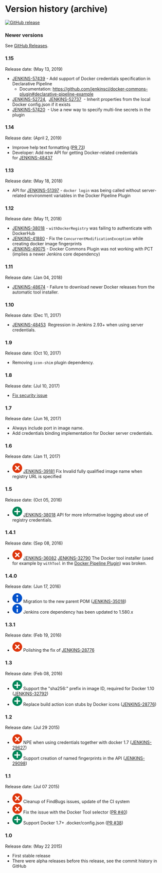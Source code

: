 # Version history (archive)

[![GitHub release](https://img.shields.io/github/release/jenkinsci/docker-commons-plugin.svg?label=changelog)](https://github.com/jenkinsci/docker-commons-plugin/releases/latest)

### Newer versions

See [GitHub Releases](https://github.com/jenkinsci/docker-commons-plugin/releases/latest).

### 1.15

Release date: (May 13, 2019)

-   [JENKINS-57439](https://issues.jenkins-ci.org/browse/JENKINS-57439) - 
    Add support of Docker credentials specification in Declarative Pipeline
    - Documentation: <https://github.com/jenkinsci/docker-commons-plugin#declarative-pipeline-example>
-   [JENKINS-52724](https://issues.jenkins-ci.org/browse/JENKINS-52724),  
    [JENKINS-52737](https://issues.jenkins-ci.org/browse/JENKINS-52737)
      - Inherit properties from the
    local Docker config.json if it exists
-   [JENKINS-57420](https://issues.jenkins-ci.org/browse/JENKINS-57420)
      - Use a new way to specify multi-line secrets in the plugin

### 1.14

Release date: (April 2, 2019)

-   Improve help text formatting ([PR 73](https://github.com/jenkinsci/docker-commons-plugin/pull/73))
-   Developer: Add new API for getting Docker-related credentials for [JENKINS-48437](https://issues.jenkins-ci.org/browse/JENKINS-48437)
    

### 1.13

Release date: (May 18, 2018)

-   API for [JENKINS-51397](https://issues.jenkins-ci.org/browse/JENKINS-51397) -
 `docker login` was being called without server-related environment variables in the Docker Pipeline Plugin
    

### 1.12

Release date: (May 11, 2018)

-   [JENKINS-38018](https://issues.jenkins-ci.org/browse/JENKINS-38018) - `withDockerRegistry` was failing to authenticate with DockerHub
-   [JENKINS-41880](https://issues.jenkins-ci.org/browse/JENKINS-41880) - Fix the `ConcurrentModificationException` while creating docker image fingerprints
-   [JENKINS-49075](https://issues.jenkins-ci.org/browse/JENKINS-49075) -
    Docker Commons Plugin was not working with PCT
    (implies a newer Jenkins core dependency)

### 1.11

Release date: (Jan 04, 2018)

-   [JENKINS-48674](https://issues.jenkins-ci.org/browse/JENKINS-48674) -
    Failure to download newer Docker releases from the automatic tool installer.

### 1.10

Release date: (Dec 11, 2017)

-   [JENKINS-48453](https://issues.jenkins-ci.org/browse/JENKINS-48453)
      Regression in Jenkins 2.93+ when using server credentials.

### 1.9

Release date: (Oct 10, 2017)

-   Removing `icon-shim` plugin dependency.

### 1.8

Release date: (Jul 10, 2017)

-   [Fix security issue](https://jenkins.io/security/advisory/2017-07-10/)

### 1.7

Release date: (Jun 16, 2017)

-   Always include port in image name.
-   Add credentials binding implementation for Docker server credentials.

### 1.6

Release date: (Jan 11, 2017)

-   ![(error)](docs/images/error.svg)
    [JENKINS-39181](https://issues.jenkins-ci.org/browse/JENKINS-39181)
    Fix Invalid fully qualified image name when registry URL is specified

### 1.5

Release date: (Oct 05, 2016)

-   ![(plus)](docs/images/add.svg)
    [JENKINS-38018](https://issues.jenkins-ci.org/browse/JENKINS-38018)
    API for more informative logging about use of registry credentials.

### 1.4.1

Release date: (Sep 08, 2016)

-   ![(error)](docs/images/error.svg)
    [JENKINS-36082](https://issues.jenkins-ci.org/browse/JENKINS-36082)
    [JENKINS-32790](https://issues.jenkins-ci.org/browse/JENKINS-32790)
    The Docker tool installer (used for example by `withTool` in the
    [Docker Pipeline Plugin](https://wiki.jenkins.io/display/JENKINS/Docker+Pipeline+Plugin))
    was broken.

### 1.4.0

Release date: (Jun 17, 2016)

-   ![(info)](docs/images/information.svg) Migration to the new parent POM
    ([JENKINS-35018](https://issues.jenkins-ci.org/browse/JENKINS-35018))
-   ![(info)](docs/images/information.svg) Jenkins core dependency has been updated to 1.580.x

### 1.3.1

Release date: (Feb 19, 2016)

-   ![(error)](docs/images/error.svg) Polishing the fix of
    [JENKINS-28776](https://issues.jenkins-ci.org/browse/JENKINS-28776)

### 1.3

Release date: (Feb 08, 2016)

-   ![(plus)](docs/images/add.svg) Support the "sha256:" prefix in image ID, required
    for Docker 1.10
    ([JENKINS-32792](https://issues.jenkins-ci.org/browse/JENKINS-32792))
-   ![(plus)](docs/images/add.svg) Replace build action icon stubs by Docker icons
    ([JENKINS-28776](https://issues.jenkins-ci.org/browse/JENKINS-28776))

### 1.2

Release date: (Jul 29 2015)

-   ![(error)](docs/images/error.svg) NPE when using credentials together with docker 1.7
    ([JENKINS-29627](https://issues.jenkins-ci.org/browse/JENKINS-29627))
-   ![(plus)](docs/images/add.svg) Support creation of named fingerprints in the API
    ([JENKINS-29098](https://issues.jenkins-ci.org/browse/JENKINS-29098))

### 1.1

Release date: (Jul 07 2015)

-   ![(error)](docs/images/error.svg) Cleanup of FindBugs issues, update of the CI system
-   ![(error)](docs/images/error.svg) Fix the issue with the Docker Tool selector ([PR
    \#40](https://github.com/jenkinsci/docker-commons-plugin/pull/40))
-   ![(plus)](docs/images/add.svg) Support Docker 1.7+ .docker/config.json ([PR
    \#38](https://github.com/jenkinsci/docker-commons-plugin/pull/38))

### 1.0

Release date: (May 22 2015)

-   First stable release
-   There were alpha releases before this release, see the commit history in GitHub
